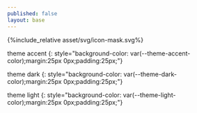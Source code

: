```yaml
---
published: false
layout: base
---
```


{%include_relative asset/svg/icon-mask.svg%}

theme accent
{: style="background-color: var(--theme-accent-color);margin:25px 0px;padding:25px;"}

theme dark
{: style="background-color: var(--theme-dark-color);margin:25px 0px;padding:25px;"}

theme light
{: style="background-color: var(--theme-light-color);margin:25px 0px;padding:25px;"}
